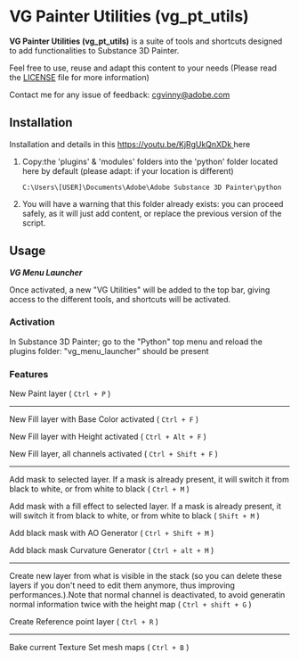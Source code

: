 # VG Painter Utilities (vg_pt_utils)

**VG Painter Utilities (vg_pt_utils)** is a suite of tools and shortcuts designed to add functionalities to Substance 3D Painter.

Feel free to use, reuse and adapt this content to your needs
(Please read the [LICENSE](LICENSE) file for more information)

Contact me for any issue of feedback: cgvinny@adobe.com

## Installation
Installation and details in this [https://youtu.be/KjRgUkQnXDk ](video) here

1. Copy:the 'plugins' & 'modules' folders into the 'python' folder located here by default (please adapt: if your location is different) 

   `C:\Users\[USER]\Documents\Adobe\Adobe Substance 3D Painter\python`

3. You will have a warning that this folder already exists: you can proceed safely, as it will just add content, or replace the previous version of the script.


    

## Usage

***VG Menu Launcher***

Once activated, a new "VG Utilities" will be added to the top bar, giving access to the different tools, and shortcuts will be activated. 

### Activation 
In Substance 3D Painter; go to the "Python" top menu and reload the plugins folder: "vg_menu_launcher" should be present


### Features
New Paint layer ( `Ctrl + P` )

---
New Fill layer with Base Color activated ( `Ctrl + F` )

New Fill layer with Height activated ( `Ctrl + Alt + F` )

New Fill layer, all channels activated ( `Ctrl + Shift + F` )

---
Add mask to selected layer. If a mask is already present, it will switch it from black to white, or from white to black ( `Ctrl + M` )

Add mask with a fill effect to selected layer. If a mask is already present, it will switch it from black to white, or from white to black ( `Shift + M` )

Add black mask with AO Generator ( `Ctrl + Shift + M` )

Add black mask Curvature Generator ( `Ctrl + alt + M` )

---
Create new layer from what is visible in the stack (so you can delete these layers if you don't need to edit them anymore, thus improving performances.).Note that normal channel is deactivated, to avoid generatin normal information twice with the height map ( `Ctrl + shift + G` )


Create Reference point layer ( `Ctrl + R` )

---
Bake current Texture Set mesh maps ( `Ctrl + B` )
